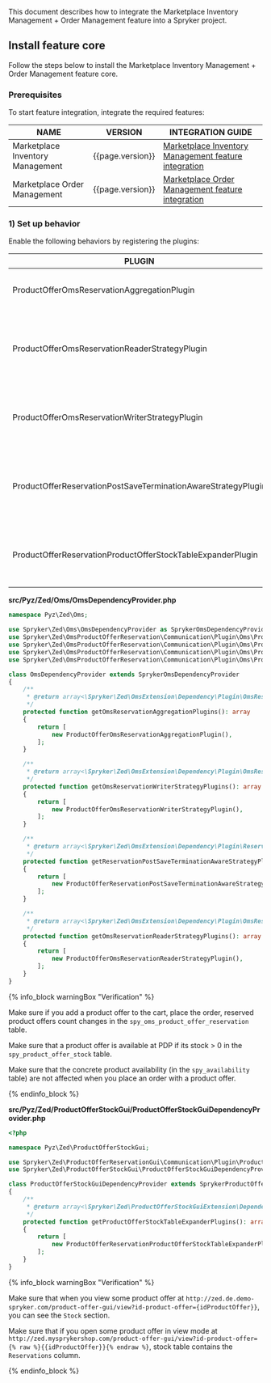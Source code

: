 This document describes how to integrate the Marketplace Inventory Management + Order Management feature into a Spryker project.

## Install feature core

Follow the steps below to install the Marketplace Inventory Management + Order Management feature core.

### Prerequisites

To start feature integration, integrate the required features:

| NAME | VERSION | INTEGRATION GUIDE |
|-|-|-|
| Marketplace Inventory Management | {{page.version}} |  [Marketplace Inventory Management feature integration](/docs/pbc/all/warehouse-management-system/{{page.version}}/marketplace/install-features/install-the-marketplace-inventory-management-feature.html)  |
| Marketplace Order Management | {{page.version}} |  [Marketplace Order Management feature integration](/docs/pbc/all/order-management-system/{{page.version}}/marketplace/install-features/install-the-marketplace-order-management-feature.html)  |

### 1) Set up behavior

Enable the following behaviors by registering the plugins:

| PLUGIN | DESCRIPTION | PREREQUISITES | NAMESPACE |
|-|-|-|-|
| ProductOfferOmsReservationAggregationPlugin | Aggregates reservations for product offers. |  | Spryker\Zed\OmsProductOfferReservation\Communication\Plugin\Oms |
| ProductOfferOmsReservationReaderStrategyPlugin | Provides the ability to read product offer reservation data from alternative table. |  | Spryker\Zed\OmsProductOfferReservation\Communication\Plugin\Oms |
| ProductOfferOmsReservationWriterStrategyPlugin | Provides the ability to write product offer reservation to alternative table. |  | Spryker\Zed\OmsProductOfferReservation\Communication\Plugin\Oms |
| ProductOfferReservationPostSaveTerminationAwareStrategyPlugin | Prevents generic product availability update for product offers. |  | Spryker\Zed\OmsProductOfferReservation\Communication\Plugin\Oms |
| ProductOfferReservationProductOfferStockTableExpanderPlugin | Expands product offer stock table with reservations column. |  | Spryker\Zed\OmsProductOfferReservation\Communication\Plugin\Oms |

**src/Pyz/Zed/Oms/OmsDependencyProvider.php**

```php
namespace Pyz\Zed\Oms;

use Spryker\Zed\Oms\OmsDependencyProvider as SprykerOmsDependencyProvider;
use Spryker\Zed\OmsProductOfferReservation\Communication\Plugin\Oms\ProductOfferOmsReservationAggregationPlugin;
use Spryker\Zed\OmsProductOfferReservation\Communication\Plugin\Oms\ProductOfferOmsReservationReaderStrategyPlugin;
use Spryker\Zed\OmsProductOfferReservation\Communication\Plugin\Oms\ProductOfferOmsReservationWriterStrategyPlugin;
use Spryker\Zed\OmsProductOfferReservation\Communication\Plugin\Oms\ProductOfferReservationPostSaveTerminationAwareStrategyPlugin;

class OmsDependencyProvider extends SprykerOmsDependencyProvider
{
    /**
     * @return array<\Spryker\Zed\OmsExtension\Dependency\Plugin\OmsReservationAggregationPluginInterface>
     */
    protected function getOmsReservationAggregationPlugins(): array
    {
        return [
            new ProductOfferOmsReservationAggregationPlugin(),
        ];
    }

    /**
     * @return array<\Spryker\Zed\OmsExtension\Dependency\Plugin\OmsReservationWriterStrategyPluginInterface>
     */
    protected function getOmsReservationWriterStrategyPlugins(): array
    {
        return [
            new ProductOfferOmsReservationWriterStrategyPlugin(),
        ];
    }

    /**
     * @return array<\Spryker\Zed\OmsExtension\Dependency\Plugin\ReservationPostSaveTerminationAwareStrategyPluginInterface>
     */
    protected function getReservationPostSaveTerminationAwareStrategyPlugins(): array
    {
        return [
            new ProductOfferReservationPostSaveTerminationAwareStrategyPlugin(),
        ];
    }

    /**
     * @return array<\Spryker\Zed\OmsExtension\Dependency\Plugin\OmsReservationReaderStrategyPluginInterface>
     */
    protected function getOmsReservationReaderStrategyPlugins(): array
    {
        return [
            new ProductOfferOmsReservationReaderStrategyPlugin(),
        ];
    }
}
```

{% info_block warningBox "Verification" %}

Make sure if you add a product offer to the cart, place the order, reserved product offers count changes in the `spy_oms_product_offer_reservation` table.

Make sure that a product offer is available at PDP if its stock > 0 in the `spy_product_offer_stock` table.

Make sure that the concrete product availability (in the `spy_availability` table) are not affected when you place an order with a product offer.

{% endinfo_block %}

**src/Pyz/Zed/ProductOfferStockGui/ProductOfferStockGuiDependencyProvider.php**

```php
<?php

namespace Pyz\Zed\ProductOfferStockGui;

use Spryker\Zed\ProductOfferReservationGui\Communication\Plugin\ProductOfferStock\ProductOfferReservationProductOfferStockTableExpanderPlugin;
use Spryker\Zed\ProductOfferStockGui\ProductOfferStockGuiDependencyProvider as SprykerProductOfferStockGuiDependencyProvider;

class ProductOfferStockGuiDependencyProvider extends SprykerProductOfferStockGuiDependencyProvider
{
    /**
     * @return array<\Spryker\Zed\ProductOfferStockGuiExtension\Dependeency\Plugin\ProductOfferStockTableExpanderPluginInterface>
     */
    protected function getProductOfferStockTableExpanderPlugins(): array
    {
        return [
            new ProductOfferReservationProductOfferStockTableExpanderPlugin(),
        ];
    }
}
```

{% info_block warningBox "Verification" %}

Make sure that when you view some product offer at `http://zed.de.demo-spryker.com/product-offer-gui/view?id-product-offer={idProductOffer}}`, you can see the `Stock` section.

Make sure that if you open some product offer in view mode at `http://zed.mysprykershop.com/product-offer-gui/view?id-product-offer={% raw %}{{idProductOffer}}{% endraw %}`, stock table contains the `Reservations` column.

{% endinfo_block %}
